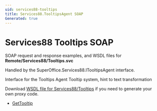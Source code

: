 ```yaml
---
uid: services88-tooltips
title: Services88.TooltipsAgent SOAP
Generated: true
---
```


# Services88 Tooltips SOAP

SOAP request and response examples, and WSDL files for **Remote/Services88/Tooltips.svc**

Handled by the <see cref="T:SuperOffice.Services88.ITooltipsAgent">SuperOffice.Services88.ITooltipsAgent</see> interface.

Interface for the Tooltips Agent
Tooltip system, hint to text transformation

Download [WSDL file for Services88/Tooltips](../Services88-Tooltips.md) if you need to generate your own proxy code.

* [GetTooltip](GetTooltip.md)
